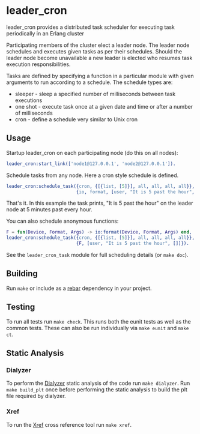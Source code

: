 # leader_cron

leader_cron provides a distributed task scheduler for executing task
periodically in an Erlang cluster

Participating members of the cluster elect a leader node. The leader node
schedules and executes given tasks as per their schedules. Should the leader
node become unavailable a new leader is elected who resumes task execution
responsibilities.

Tasks are defined by specifying a function in a particular module with given
arguments to run according to a schedule. The schedule types are:

* sleeper - sleep a specified number of milliseconds between task executions
* one shot - execute task once at a given date and time or after a number of
milliseconds
* cron - define a schedule very similar to Unix cron

## Usage

Startup leader_cron on each participating node (do this on all nodes):

```erlang
leader_cron:start_link(['node1@127.0.0.1', 'node2@127.0.0.1']).
```

Schedule tasks from any node. Here a cron style schedule is defined.

```erlang
leader_cron:schedule_task({cron, {[{list, [5]}], all, all, all, all}},
                          {io, format, [user, "It is 5 past the hour", []]}).
```

That's it. In this example the task prints, "It is 5 past the hour" on the
leader node at 5 minutes past every hour.

You can also schedule anonymous functions:
```erlang
F = fun(Device, Format, Args) -> io:format(Device, Format, Args) end,
leader_cron:schedule_task({cron, {[{list, [5]}], all, all, all, all}},
                          {F, [user, "It is 5 past the hour", []]}).
```

See the `leader_cron_task` module for full scheduling details (or `make doc`).

## Building

Run `make` or include as a [rebar](https://github.com/basho/rebar) dependency
in your project.

## Testing

To run all tests run `make check`. This runs both the eunit tests as well as the
common tests. These can also be run individually via `make eunit` and `make ct`.

## Static Analysis


### Dialyzer

To perform the [Dialyzer](http://www.erlang.org/doc/man/dialyzer.html)
static analysis of the code run `make dialyzer`. Run `make build_plt`
once before performing the static analysis to build the plt file required
by dialyzer.

### Xref

To run the [Xref](http://www.erlang.org/doc/apps/tools/xref_chapter.html)
cross reference tool run `make xref`.
